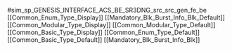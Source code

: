 #sim_sp_GENESIS_INTERFACE_ACS_BE_SR3DNG_src_src_gen_fe_be
[[Common_Enum_Type_Display]]
[[Mandatory_Blk_Burst_Info_Blk_Default]]
[[Common_Modular_Type_Display]]
[[Common_Modular_Type_Default]]
[[Common_Basic_Type_Display]]
[[Common_Enum_Type_Default]]
[[Common_Basic_Type_Default]]
[[Mandatory_Blk_Burst_Info_Blk]]
